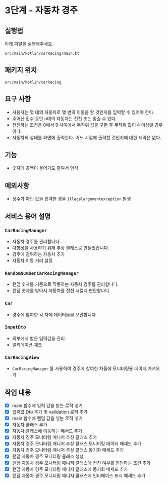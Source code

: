 # 3단계 - 자동차 경주

## 실행법

아래 파일을 실행해주세요.

```
src/main/kotlin/carRacing/main.kt
```

## 패키지 위치

```
src/main/kotlin/carRacing
```

## 요구 사항

- 사용자는 몇 대의 자동차로 몇 번의 이동을 할 것인지를 입력할 수 있어야 한다.
- 주어진 횟수 동안 n대의 자동차는 전진 또는 멈출 수 있다.
- 전진하는 조건은 0에서 9 사이에서 무작위 값을 구한 후 무작위 값이 4 이상일 경우이다.
- 자동차의 상태를 화면에 출력한다. 어느 시점에 출력할 것인지에 대한 제약은 없다.

## 기능

- 숫자에 공백이 들어가도 줄여서 인식

## 예외사항

- 정수가 아닌 값을 입력한 경우 `illegalargumentexception` 발생

## 서비스 용어 설명

### `CarRacingManager`

- 자동차 경주를 관리합니다.
- 다향성을 사용하기 위해 추상 클래스로 만들었습니다.
- 경주에 참여하는 자동차 추가
- 자동차 이동 거리 설정

### `RandomNumberCarRacingManager`

- 랜덤 숫자를 기준으로 작동하는 자동차 경주를 관리합니다.
- 랜덤 숫자를 받아서 자동차를 전진 시킬지 판단합나디

### `Car`

- 경주에 참여한 각 차에 데이터들을 보관합니다

### `InputDto`

- 외부에서 받은 입력값을 관리
- 밸리데이션 체크

### `CarRacingView`

- `CarRacingManager` 를 사용하여 경주에 참여한 차들에 모니터링용 데이터 가져오기

## 작업 내용

- [x] main 함수에 입력 값을 받는 로직 넣기
- [x] 입력값 Dto 추가 및 validation 로직 추가
- [x] main 함수에 램덤 값을 넣는 로직 넣기
- [x] 자동차 클래스 추가
- [x] 자동차 클래스에 이동하는 메서드 추가
- [x] 자동차 경주 모니터링 매니저 추상 클래스 추가
- [x] 자동차 경주 모니터링 매니저 추상 클래스 모니터링 데이터 매세드 추가
- [x] 자동차 경주 모니터링 매니저 추상 클래스 동기화 매세드 추가
- [x] 랜덤 자동차 경주 모니터링 클래스 생성
- [x] 랜덤 자동차 경주 모니터링 매니저 클래스에 전진 여부를 판단하는 조건 추가
- [x] 랜덤 자동차 경주 모니터링 매니저 클래스에 동기화 매세드 추가
- [x] 랜덤 자동차 경주 모니터링 매니저 클래스에 인터페이스 표시 매세드 추가
